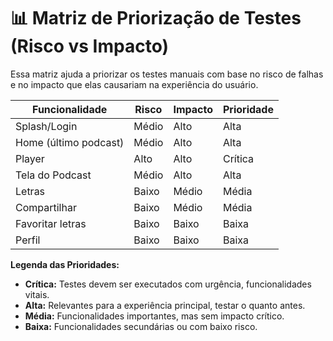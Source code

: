 # 📊 Matriz de Priorização de Testes (Risco vs Impacto)

Essa matriz ajuda a priorizar os testes manuais com base no risco de falhas e no impacto que elas causariam na experiência do usuário.

| Funcionalidade        | Risco   | Impacto | Prioridade |
|-----------------------|---------|---------|------------|
| Splash/Login          | Médio   | Alto    | Alta       |
| Home (último podcast) | Médio   | Alto    | Alta       |
| Player                | Alto    | Alto    | Crítica    |
| Tela do Podcast       | Médio   | Alto    | Alta       |
| Letras                | Baixo   | Médio   | Média      |
| Compartilhar          | Baixo   | Médio   | Média      |
| Favoritar letras      | Baixo   | Baixo   | Baixa      |
| Perfil                | Baixo   | Baixo   | Baixa      |

**Legenda das Prioridades:**
- **Crítica:** Testes devem ser executados com urgência, funcionalidades vitais.
- **Alta:** Relevantes para a experiência principal, testar o quanto antes.
- **Média:** Funcionalidades importantes, mas sem impacto crítico.
- **Baixa:** Funcionalidades secundárias ou com baixo risco.



